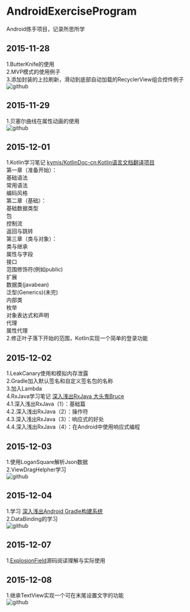# AndroidExerciseProgram
Android练手项目，记录所思所学

## 2015-11-28<br> 
1.ButterKnife的使用<br> 
2.MVP模式的使用例子<br> 
3.添加封装的上拉刷新，滑动到底部自动加载的RecyclerView组合控件例子<br>
![github](http://raw.github.com/oubowu/AndroidExerciseProgram/master/ExerciseProgram/images/recyclerview.gif)<br>

## 2015-11-29<br>
1.贝塞尔曲线在属性动画的使用<br>
![github](http://raw.github.com/oubowu/AndroidExerciseProgram/master/ExerciseProgram/images/tree.gif)<br>

## 2015-12-01<br>
1.Kotlin学习笔记 [kymjs/KotlinDoc-cn:Kotlin语言文档翻译项目](https://github.com/kymjs/KotlinDoc-cn)<br>
第一章（准备开始）：<br>
基础语法<br>
常用语法<br>
编码风格<br>
第二章（基础）：<br>
基础数据类型<br>
包<br>
控制流<br>
返回与跳转<br>
第三章（类与对象）：<br>
类与继承<br>
属性与字段<br>
接口<br>
范围修饰符(例如public)<br>
扩展<br>
数据类(javabean)<br>
泛型(Generics)(未完)<br>
内部类<br>
枚举<br>
对象表达式和声明<br>
代理<br>
属性代理<br>
2.修正叶子落下开始的范围，Kotlin实现一个简单的登录功能<br>

## 2015-12-02<br>
1.LeakCanary使用和模拟内存泄露<br>
2.Gradle加入默认签名和自定义签名包的名称<br>
3.加入Lambda<br>
4.RxJava学习笔记 [深入浅出RxJava 大头鬼Bruce](http://android.jobbole.com/81557/)<br>
4.1.深入浅出RxJava（1）：基础篇<br>
4.2.深入浅出RxJava（2）：操作符<br>
4.3.深入浅出RxJava（3）：响应式的好处<br>
4.4.深入浅出RxJava（4）：在Android中使用响应式编程<br>

## 2015-12-03<br>
1.使用LoganSquare解析Json数据<br>
2.ViewDragHelpher学习<br>
![github](http://raw.github.com/oubowu/AndroidExerciseProgram/master/ExerciseProgram/images/viewdraghelpher.gif)<br>

## 2015-12-04<br>
1.学习 [深入浅出Android Gradle构建系统](http://blog.csdn.net/lzyzsd/article/details/42438515)<br>
2.DataBinding的学习<br>
![github](http://raw.github.com/oubowu/AndroidExerciseProgram/master/ExerciseProgram/images/java.gif)<br>

## 2015-12-07<br>
1.[ExplosionField](https://github.com/tyrantgit/ExplosionField)源码阅读理解与实际使用<br>

## 2015-12-08<br>
1.继承TextView实现一个可在末尾设置文字的功能<br>
![github](http://raw.github.com/oubowu/AndroidExerciseProgram/master/ExerciseProgram/images/tail.png)<br>

